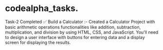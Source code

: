 # codealpha_tasks.
Task-2 Completed ✅ Build a Calculator :- Created a Calculator Project with basic arithmetic operations functionalities like addition, subtraction, multiplication, and division by using HTML, CSS, and JavaScript. You'll need to design a user interface with buttons for entering data and a display screen for displaying the results.
